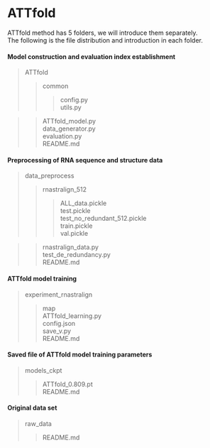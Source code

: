# ATTfold
ATTfold method has 5 folders, we will introduce them separately.<br>
The following is the file distribution and introduction in each folder.<br>

#### Model construction and evaluation index establishment
>ATTfold
>>common <br>
>>>config.py<br>
>>>utils.py<br>

>>ATTfold_model.py <br>
>>data_generator.py <br>
>>evaluation.py <br>
>>README.md

#### Preprocessing of RNA sequence and structure data
>data_preprocess
>>rnastralign_512 <br>
>>>ALL_data.pickle<br>
>>>test.pickle<br>
>>>test_no_redundant_512.pickle<br>
>>>train.pickle<br>
>>>val.pickle<br>

>>rnastralign_data.py <br>
>>test_de_redundancy.py <br>
>>README.md

#### ATTfold model training
>experiment_rnastralign
>>map <br>
>>ATTfold_learning.py <br>
>>config.json <br>
>>save_v.py <br>
>>README.md

#### Saved file of ATTfold model training parameters
>models_ckpt
>>ATTfold_0.809.pt <br>
>>README.md

#### Original data set
>raw_data
>>README.md